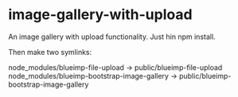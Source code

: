 image-gallery-with-upload
=========================

An image gallery with upload functionality.
Just hin npm install.

Then make two symlinks:

node_modules/blueimp-file-upload  -> public/blueimp-file-upload
node_modules/blueimp-bootstrap-image-gallery  -> public/blueimp-bootstrap-image-gallery
